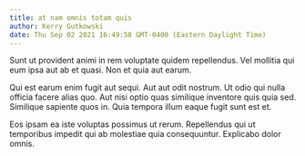 ```yaml
---
title: at nam omnis totam quis
author: Kerry Gutkowski
date: Thu Sep 02 2021 16:49:58 GMT-0400 (Eastern Daylight Time)
---
```

Sunt ut provident animi in rem voluptate quidem repellendus. Vel mollitia qui eum ipsa aut ab et quasi. Non et quia aut earum.

 Qui est earum enim fugit aut sequi. Aut aut odit nostrum. Ut odio qui nulla officia facere alias quo. Aut nisi optio quas similique inventore quis quia sed. Similique sapiente quos in. Quia tempora illum eaque fugit sunt est et.

 Eos ipsam ea iste voluptas possimus ut rerum. Repellendus qui ut temporibus impedit qui ab molestiae quia consequuntur. Explicabo dolor omnis.